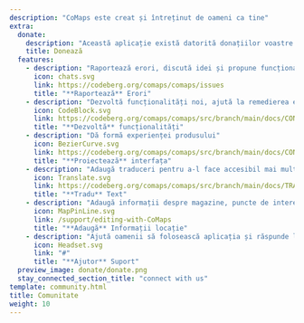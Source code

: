 ```yaml
---
description: "CoMaps este creat și întreținut de oameni ca tine"
extra:
  donate:
    description: "Această aplicație există datorită donațiilor voastre. Ajutați-ne să o îmbunătățim"
    title: Donează
  features:
    - description: "Raportează erori, discută idei și propune funcționalități"
      icon: chats.svg
      link: https://codeberg.org/comaps/comaps/issues
      title: "**Raportează** Erori"
    - description: "Dezvoltă funcționalități noi, ajută la remedierea erorilor și revizuiește codul"
      icon: CodeBlock.svg
      link: https://codeberg.org/comaps/comaps/src/branch/main/docs/CONTRIBUTING.md
      title: "**Dezvoltă** funcționalități"
    - description: "Dă formă experienței produsului"
      icon: BezierCurve.svg
      link: https://codeberg.org/comaps/comaps/src/branch/main/docs/CONTRIBUTING.md
      title: "**Proiectează** interfața"
    - description: "Adaugă traduceri pentru a-l face accesibil mai multor oameni din întreaga lume"
      icon: Translate.svg
      link: https://codeberg.org/comaps/comaps/src/branch/main/docs/TRANSLATIONS.md
      title: "**Tradu** Text"
    - description: "Adaugă informații despre magazine, puncte de interes, trasee și transport public în OpenStreetMap"
      icon: MapPinLine.svg
      link: /support/editing-with-CoMaps
      title: "**Adaugă** Informații locație"
    - description: "Ajută oamenii să folosească aplicația și răspunde la întrebări"
      icon: Headset.svg
      link: "#"
      title: "**Ajutor** Suport"
  preview_image: donate/donate.png
  stay_connected_section_title: "connect with us"
template: community.html
title: Comunitate
weight: 10
---
```


